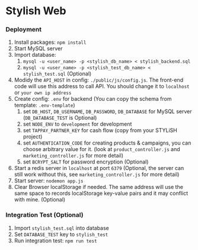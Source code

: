 # Stylish Web

### Deployment

1. Install packages: ```npm install```
2. Start MySQL server
3. Import database:
    1. ```mysql -u <user_name> -p <stylish_db_name> < stylish_backend.sql```
    2. ```mysql -u <user_name> -p <stylish_test_db_name> < stylish_test.sql``` (Optional)
4. Modidy the `API_HOST` in config: ```./public/js/config.js```. The front-end code will use this address to call API. You should change it to `localhost` or `your own ip address`
5. Create config: ```.env``` for backend (You can copy the schema from template: ```.env-template```)
    1. set `DB_HOST`, `DB_USERNAME`, `DB_PASSWORD`, `DB_DATABASE` for MySQL server (`DB_DATABASE_TEST` is Optional)
    2. set `NODE_ENV` to `development` for development
    3. set `TAPPAY_PARTNER_KEY` for cash flow (copy from your STYLiSH project)
    4. set `AUTHENTICATION_CODE` for creating products & campaigns, you can choose arbitrary value for it. (look at `product_controller.js` and `marketing_controller.js` for more detail)
    5. set `BCRYPT_SALT` for password encryption (Optional)
6. Start a redis server in `localhost` at port `6379` (Optional, the server can still work without this, see ```marketing_controller.js``` for more detail)
7. Start server: ```nodemon app.js```
8. Clear Browser localStorage if needed. The same address will use the same space to records localStorage key-value pairs and it may conflict with mine. (Optional)

### Integration Test (Optional)

1. Import ```stylish_test.sql``` into database 
2. Set  ```DATABASE_TEST``` key to ```stylish_test``` 
3. Run integration test: ```npm run test```